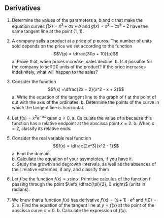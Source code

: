 ## Derivatives

1. Determine the values of the parameters a, b and c that make the equation curves $f(x) = x^3 + ax + b$ and $g(x) = x^3 + cx^2 - 2$
have the same tangent line at the point (1, 1).

2. A company sells a product at a price of p euros. The number of units sold depends on the price we set according to the function
$$V(p) = \dfrac{30p + 10}{p}$$
a. Prove that, when prices increase, sales decline.
b. Is it possible for the company to sell 20 units of the product? If the price increases indefinitely, what will happen to the sales?

3. Consider the function
$$f(x) =\dfrac{2x + 2}{x^2 - x + 2}$$
a. Write the equation of the tangent line to the graph of f at the point of cut with the axis of the ordinates.
b. Determine the points of the curve in which the tangent line is horizontal.

4. Let $f(x) = x^2 e^{-ax}$ quan $a \ne 0$.
a. Calculate the value of a because this function has a relative endpoint at the abscissa point $x = 2$.
b. When $a = 2$, classify its relative ends.

5. Consider the real variable real function
$$f(x) = \dfrac{2x^3}{x^2 - 1}$$
a. Find the domain.  
b. Calculate the equation of your asymptotes, if you have it.  
c. Study the growth and degrowth intervals, as well as the absences of their relative extremes, if any, and classify them

6. Let $f$ be the function $f(x) = x \sin x$. Primitive calculus of the function f passing through the point $\left( \dfrac{\pi}{2}, 0 \right)$ (units in radians).

7. We know that a function $f(x)$ has derivative $f'(x) = (x + 1) \cdot e^x$ and $f(0) = 2$.
a. Find the equation of the tangent line at $y = f(x)$ at the point of the abscissa curve $x = 0$.
b. Calculate the expression of $f(x)$.
<!--stackedit_data:
eyJoaXN0b3J5IjpbMTA5NTIxNDI3NV19
-->